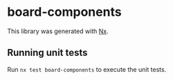 # board-components

This library was generated with [Nx](https://nx.dev).

## Running unit tests

Run `nx test board-components` to execute the unit tests.
